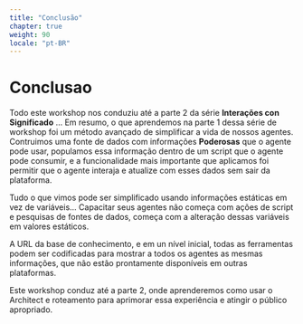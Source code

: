 ```yaml
---
title: "Conclusão"
chapter: true
weight: 90
locale: "pt-BR"
---
```


# Conclusao

Todo este workshop nos conduziu até a parte 2 da série **Interações con Significado** ... Em resumo, o que aprendemos na parte 1 dessa série de workshop foi um método avançado de simplificar a vida de nossos agentes. Contruimos uma fonte de dados com informações **Poderosas** que o agente pode usar, populamos essa informação dentro de um script que o agente pode consumir, e a funcionalidade mais importante que aplicamos foi permitir que o agente interaja e atualize com esses dados sem sair da plataforma.

 Tudo o que vimos pode ser simplificado usando informações estáticas em vez de variáveis... Capacitar seus agentes não começa com ações de script e pesquisas de fontes de dados, começa com a alteração dessas variáveis em valores estáticos.
 
 A URL da base de conhecimento, e em un nível inicial, todas as ferramentas podem ser codificadas para mostrar a todos os agentes as mesmas informações, que não estão prontamente disponíveis em outras plataformas.

 Este workshop conduz até a parte 2, onde aprenderemos como usar o Architect e roteamento para aprimorar essa experiência e atingir o público apropriado. 

